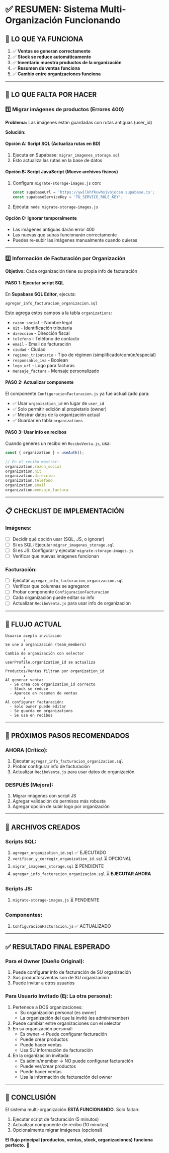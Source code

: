 # ✅ RESUMEN: Sistema Multi-Organización Funcionando

## 🎉 LO QUE YA FUNCIONA

1. ✅ **Ventas se generan correctamente**
2. ✅ **Stock se reduce automáticamente**
3. ✅ **Inventario muestra productos de la organización**
4. ✅ **Resumen de ventas funciona**
5. ✅ **Cambio entre organizaciones funciona**

---

## 🔧 LO QUE FALTA POR HACER

### 1️⃣ **Migrar imágenes de productos** (Errores 400)

**Problema:** Las imágenes están guardadas con rutas antiguas (user_id)

**Solución:**

#### Opción A: Script SQL (Actualiza rutas en BD)
1. Ejecuta en Supabase: `migrar_imagenes_storage.sql`
2. Esto actualiza las rutas en la base de datos

#### Opción B: Script JavaScript (Mueve archivos físicos)
1. Configura `migrate-storage-images.js` con:
   ```javascript
   const supabaseUrl = 'https://ywilkhfkuwhsjvojocso.supabase.co';
   const supabaseServiceKey = 'TU_SERVICE_ROLE_KEY';
   ```
2. Ejecuta: `node migrate-storage-images.js`

#### Opción C: Ignorar temporalmente
- Las imágenes antiguas darán error 400
- Las nuevas que subas funcionarán correctamente
- Puedes re-subir las imágenes manualmente cuando quieras

---

### 2️⃣ **Información de Facturación por Organización**

**Objetivo:** Cada organización tiene su propia info de facturación

#### PASO 1: Ejecutar script SQL

En **Supabase SQL Editor**, ejecuta:
```
agregar_info_facturacion_organizacion.sql
```

Esto agrega estos campos a la tabla `organizations`:
- `razon_social` - Nombre legal
- `nit` - Identificación tributaria
- `direccion` - Dirección fiscal
- `telefono` - Teléfono de contacto
- `email` - Email de facturación
- `ciudad` - Ciudad
- `regimen_tributario` - Tipo de régimen (simplificado/común/especial)
- `responsable_iva` - Boolean
- `logo_url` - Logo para facturas
- `mensaje_factura` - Mensaje personalizado

#### PASO 2: Actualizar componente

El componente `ConfiguracionFacturacion.js` ya fue actualizado para:
- ✅ Usar `organization_id` en lugar de `user_id`
- ✅ Solo permitir edición al propietario (owner)
- ✅ Mostrar datos de la organización actual
- ✅ Guardar en tabla `organizations`

#### PASO 3: Usar info en recibos

Cuando generes un recibo en `ReciboVenta.js`, usa:
```javascript
const { organization } = useAuth();

// En el recibo mostrar:
organization.razon_social
organization.nit
organization.direccion
organization.telefono
organization.email
organization.mensaje_factura
```

---

## 📋 CHECKLIST DE IMPLEMENTACIÓN

### Imágenes:
- [ ] Decidir qué opción usar (SQL, JS, o ignorar)
- [ ] Si es SQL: Ejecutar `migrar_imagenes_storage.sql`
- [ ] Si es JS: Configurar y ejecutar `migrate-storage-images.js`
- [ ] Verificar que nuevas imágenes funcionan

### Facturación:
- [ ] Ejecutar `agregar_info_facturacion_organizacion.sql`
- [ ] Verificar que columnas se agregaron
- [ ] Probar componente `ConfiguracionFacturacion`
- [ ] Cada organización puede editar su info
- [ ] Actualizar `ReciboVenta.js` para usar info de organización

---

## 🎯 FLUJO ACTUAL

```
Usuario acepta invitación
        ↓
Se une a organización (team_members)
        ↓
Cambia de organización con selector
        ↓
userProfile.organization_id se actualiza
        ↓
Productos/Ventas filtran por organization_id
        ↓
Al generar venta:
  - Se crea con organization_id correcto
  - Stock se reduce
  - Aparece en resumen de ventas
        ↓
Al configurar facturación:
  - Solo owner puede editar
  - Se guarda en organizations
  - Se usa en recibos
```

---

## 🚀 PRÓXIMOS PASOS RECOMENDADOS

### AHORA (Crítico):
1. Ejecutar `agregar_info_facturacion_organizacion.sql`
2. Probar configurar info de facturación
3. Actualizar `ReciboVenta.js` para usar datos de organización

### DESPUÉS (Mejora):
1. Migrar imágenes con script JS
2. Agregar validación de permisos más robusta
3. Agregar opción de subir logo por organización

---

## 📝 ARCHIVOS CREADOS

### Scripts SQL:
1. `agregar_organization_id.sql` ✅ EJECUTADO
2. `verificar_y_corregir_organization_id.sql` ⏳ OPCIONAL
3. `migrar_imagenes_storage.sql` ⏳ PENDIENTE
4. `agregar_info_facturacion_organizacion.sql` ⏳ **EJECUTAR AHORA**

### Scripts JS:
1. `migrate-storage-images.js` ⏳ PENDIENTE

### Componentes:
1. `ConfiguracionFacturacion.js` ✅ ACTUALIZADO

---

## ✅ RESULTADO FINAL ESPERADO

### Para el Owner (Dueño Original):
1. Puede configurar info de facturación de SU organización
2. Sus productos/ventas son de SU organización
3. Puede invitar a otros usuarios

### Para Usuario Invitado (Ej: La otra persona):
1. Pertenece a DOS organizaciones:
   - Su organización personal (es owner)
   - La organización del que la invitó (es admin/member)
2. Puede cambiar entre organizaciones con el selector
3. En su organización personal:
   - Es owner → Puede configurar facturación
   - Puede crear productos
   - Puede hacer ventas
   - Usa SU información de facturación
4. En la organización invitada:
   - Es admin/member → NO puede configurar facturación
   - Puede ver/crear productos
   - Puede hacer ventas
   - Usa la información de facturación del owner

---

## 🎉 CONCLUSIÓN

El sistema multi-organización **ESTÁ FUNCIONANDO**. Solo faltan:
1. Ejecutar script de facturación (5 minutos)
2. Actualizar componente de recibo (10 minutos)
3. Opcionalmente migrar imágenes (opcional)

**El flujo principal (productos, ventas, stock, organizaciones) funciona perfecto.** 🚀
